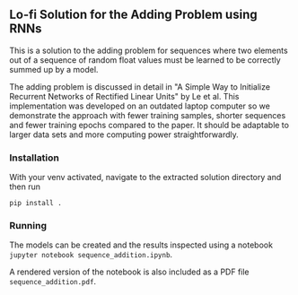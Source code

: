 ## Lo-fi Solution for the Adding Problem using RNNs

This is a solution to the adding problem for sequences where two
elements out of a sequence of random float values must be learned
to be correctly summed up by a model.

The adding problem is discussed in detail in "A Simple Way to
Initialize Recurrent Networks of Rectified Linear Units" by
Le et al. This implementation was developed on an outdated laptop
computer so we demonstrate the approach with fewer training
samples, shorter sequences and fewer training epochs compared
to the paper. It should be adaptable to larger data sets and more
computing power straightforwardly.

### Installation
With your venv activated, navigate to the extracted solution directory
and then run
```
pip install .
```

### Running

The models can be created and the results inspected using a notebook
`jupyter notebook sequence_addition.ipynb`.

A rendered version of the notebook is also included as a PDF file
`sequence_addition.pdf`.

